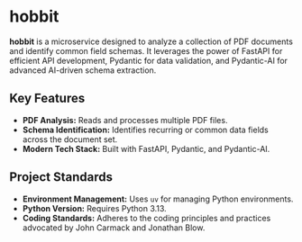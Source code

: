 # hobbit

**hobbit** is a microservice designed to analyze a collection of PDF documents and identify common field schemas. It leverages the power of FastAPI for efficient API development, Pydantic for data validation, and Pydantic-AI for advanced AI-driven schema extraction.

## Key Features

*   **PDF Analysis:** Reads and processes multiple PDF files.
*   **Schema Identification:** Identifies recurring or common data fields across the document set.
*   **Modern Tech Stack:** Built with FastAPI, Pydantic, and Pydantic-AI.

## Project Standards

*   **Environment Management:** Uses `uv` for managing Python environments.
*   **Python Version:** Requires Python 3.13.
*   **Coding Standards:** Adheres to the coding principles and practices advocated by John Carmack and Jonathan Blow.
